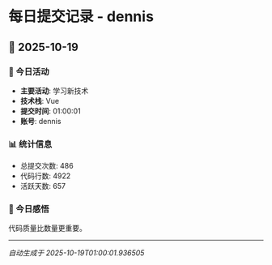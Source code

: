 # 每日提交记录 - dennis

## 📅 2025-10-19

### 🎯 今日活动
- **主要活动**: 学习新技术
- **技术栈**: Vue
- **提交时间**: 01:00:01
- **账号**: dennis

### 📊 统计信息
- 总提交次数: 486
- 代码行数: 4922
- 活跃天数: 657

### 💭 今日感悟
代码质量比数量更重要。

---
*自动生成于 2025-10-19T01:00:01.936505*
